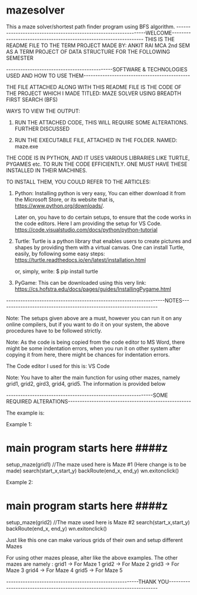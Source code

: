 # mazesolver
This a maze solver/shortest path finder program using BFS algorithm.
-----------------------------------------------------------------WELCOME------------------------------------------------------------------
THIS IS THE README FILE TO THE TERM PROJECT MADE BY:
             ANKIT RAI 
	           MCA 2nd SEM
AS A TERM PROJECT OF DATA STRUCTURE FOR THE FOLLOWING SEMESTER

---------------------------------------------SOFTWARE & TECHNOLOGIES USED AND HOW TO USE THEM---------------------------------------------

THE FILE ATTACHED ALONG WITH THIS README FILE IS THE CODE OF THE PROJECT WHICH I MADE TITLED:
				      MAZE SOLVER USING BREADTH FIRST SEARCH (BFS)

WAYS TO VIEW THE OUTPUT:

1. RUN THE ATTACHED CODE, THIS WILL REQUIRE SOME ALTERATIONS. FURTHER DISCUSSED

2. RUN THE EXECUTABLE FILE, ATTACHED IN THE FOLDER. NAMED: maze.exe


THE CODE IS IN PYTHON, AND IT USES VARIOUS LIBRARIES LIKE TURTLE, PYGAMES etc. TO RUN THE CODE EFFICIENTLY. ONE MUST HAVE THESE INSTALLED
IN THEIR MACHINES. 


TO INSTALL THEM, YOU COULD REFER TO THE ARTICLES:

1. Python: Installing python is very easy, You can either download it from the Microsoft Store, or its website that is, 
				https://www.python.org/downloads/.

	Later on, you have to do certain setups, to ensure that the code works in the code editors.
	Here I am providing the setup for VS Code.
				https://code.visualstudio.com/docs/python/python-tutorial

2. Turtle: Turtle is a python library that enables users to create pictures and shapes by providing them with a virtual canvas.
	One can install Turtle, easily, by following some easy steps:
			https://turtle.readthedocs.io/en/latest/installation.html

	or, simply, write: 		$ pip install turtle

3. PyGame: This can be downloaded using this very link:
		https://cs.hofstra.edu/docs/pages/guides/InstallingPygame.html

-------------------------------------------------------------------NOTES-------------------------------------------------------------------

Note: The setups given above are a must, however you can run it on any online compilers, but if you want to do it on your system, the above 
procedures have to be followed strictly.

Note: As the code is being copied from the code editor to MS Word, there might be some indentation errors, when you run it on other 
	system after copying it from here, there might be chances for indentation errors. 

The Code editor I used for this is: VS Code

Note: You have to alter the main function for using other mazes, namely grid1, grid2, gird3, grid4, grid5. The information is provided
	below

--------------------------------------------------------------SOME REQUIRED ALTERATIONS----------------------------------------------------

The example is: 

Example 1:
# main program starts here ####z
setup_maze(grid1) 				//The maze used here is Maze #1 (Here change is to be made)
search(start_x,start_y)
backRoute(end_x, end_y)
wn.exitonclick()

Example 2:
# main program starts here ####z
setup_maze(grid2) 				//The maze used here is Maze #2
search(start_x,start_y)
backRoute(end_x, end_y)
wn.exitonclick()

Just like this one can make various grids of their own and setup different Mazes

For using other mazes please, alter like the above examples. The other mazes are namely :   grid1   -> For Maze 1
											    grid2   -> For Maze 2
											    grid3   -> For Maze 3
											    grid4   -> For Maze 4
											    grid5   -> For Maze 5

--------------------------------------------------------THANK YOU-------------------------------------------------------------------------
